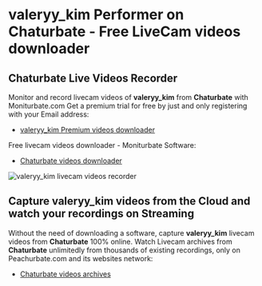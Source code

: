 # valeryy_kim Performer on Chaturbate - Free LiveCam videos downloader

## Chaturbate Live Videos Recorder

Monitor and record livecam videos of **valeryy_kim** from **Chaturbate** with Moniturbate.com
Get a premium trial for free by just and only registering with your Email address:
* [valeryy_kim Premium videos downloader](https://moniturbate.com/request-demo-licence-key.html)

Free livecam videos downloader - Moniturbate Software:
* [Chaturbate videos downloader](https://moniturbate.com/moniturbate-download-software.html)

![valeryy_kim livecam videos recorder](https://peachurnet.com/templates/moniturbate-software.png)


## Capture valeryy_kim videos from the Cloud and watch your recordings on Streaming

Without the need of downloading a software, capture **valeryy_kim** livecam videos from **Chaturbate** 100% online.
Watch Livecam archives from **Chaturbate** unlimitedly from thousands of existing recordings, only on Peachurbate.com and its websites network:
* [Chaturbate videos archives](https://peachurnet.com/)